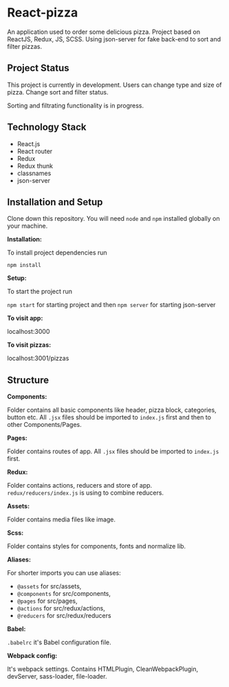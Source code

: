 # React-pizza

An application used to order some delicious pizza.
Project based on ReactJS, Redux, JS, SCSS. Using json-server for fake back-end to sort and filter pizzas.

## Project Status

This project is currently in development.
Users can change type and size of pizza.
Change sort and filter status. 

Sorting and filtrating functionality is in progress.

## Technology Stack

- React.js
- React router
- Redux
- Redux thunk
- classnames
- json-server

## Installation and Setup

Clone down this repository. You will need `node` and `npm` installed globally on your machine.

**Installation:**

To install project dependencies run

`npm install`

**Setup:**

To start the project run

`npm start` for starting project and then `npm server` for starting json-server

**To visit app:**

localhost:3000

**To visit pizzas:**

localhost:3001/pizzas

## Structure

**Components:**

Folder contains all basic components like header, pizza block, categories, button etc.
All `.jsx` files should be imported to `index.js` first and then to other Components/Pages.

**Pages:**

Folder contains routes of app.
All `.jsx` files should be imported to `index.js` first.

**Redux:**

Folder contains actions, reducers and store of app.
`redux/reducers/index.js` is using to combine reducers.

**Assets:**

Folder contains media files like image.

**Scss:**

Folder contains styles for components, fonts and normalize lib.

**Aliases:**

For shorter imports you can use aliases:
- `@assets` for src/assets,
- `@components` for src/components,
- `@pages` for src/pages,
- `@actions` for src/redux/actions,
- `@reducers` for src/redux/reducers

**Babel:**

`.babelrc` it's Babel configuration file.

**Webpack config:**

It's webpack settings. Contains HTMLPlugin, CleanWebpackPlugin, devServer, sass-loader, file-loader.


